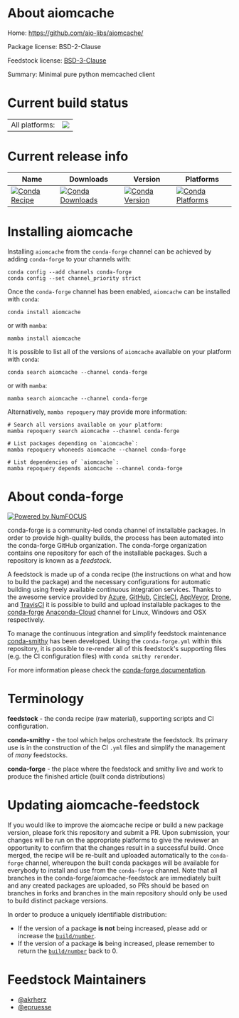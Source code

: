 About aiomcache
===============

Home: https://github.com/aio-libs/aiomcache/

Package license: BSD-2-Clause

Feedstock license: [BSD-3-Clause](https://github.com/conda-forge/aiomcache-feedstock/blob/main/LICENSE.txt)

Summary: Minimal pure python memcached client

Current build status
====================


<table><tr><td>All platforms:</td>
    <td>
      <a href="https://dev.azure.com/conda-forge/feedstock-builds/_build/latest?definitionId=6943&branchName=main">
        <img src="https://dev.azure.com/conda-forge/feedstock-builds/_apis/build/status/aiomcache-feedstock?branchName=main">
      </a>
    </td>
  </tr>
</table>

Current release info
====================

| Name | Downloads | Version | Platforms |
| --- | --- | --- | --- |
| [![Conda Recipe](https://img.shields.io/badge/recipe-aiomcache-green.svg)](https://anaconda.org/conda-forge/aiomcache) | [![Conda Downloads](https://img.shields.io/conda/dn/conda-forge/aiomcache.svg)](https://anaconda.org/conda-forge/aiomcache) | [![Conda Version](https://img.shields.io/conda/vn/conda-forge/aiomcache.svg)](https://anaconda.org/conda-forge/aiomcache) | [![Conda Platforms](https://img.shields.io/conda/pn/conda-forge/aiomcache.svg)](https://anaconda.org/conda-forge/aiomcache) |

Installing aiomcache
====================

Installing `aiomcache` from the `conda-forge` channel can be achieved by adding `conda-forge` to your channels with:

```
conda config --add channels conda-forge
conda config --set channel_priority strict
```

Once the `conda-forge` channel has been enabled, `aiomcache` can be installed with `conda`:

```
conda install aiomcache
```

or with `mamba`:

```
mamba install aiomcache
```

It is possible to list all of the versions of `aiomcache` available on your platform with `conda`:

```
conda search aiomcache --channel conda-forge
```

or with `mamba`:

```
mamba search aiomcache --channel conda-forge
```

Alternatively, `mamba repoquery` may provide more information:

```
# Search all versions available on your platform:
mamba repoquery search aiomcache --channel conda-forge

# List packages depending on `aiomcache`:
mamba repoquery whoneeds aiomcache --channel conda-forge

# List dependencies of `aiomcache`:
mamba repoquery depends aiomcache --channel conda-forge
```


About conda-forge
=================

[![Powered by
NumFOCUS](https://img.shields.io/badge/powered%20by-NumFOCUS-orange.svg?style=flat&colorA=E1523D&colorB=007D8A)](https://numfocus.org)

conda-forge is a community-led conda channel of installable packages.
In order to provide high-quality builds, the process has been automated into the
conda-forge GitHub organization. The conda-forge organization contains one repository
for each of the installable packages. Such a repository is known as a *feedstock*.

A feedstock is made up of a conda recipe (the instructions on what and how to build
the package) and the necessary configurations for automatic building using freely
available continuous integration services. Thanks to the awesome service provided by
[Azure](https://azure.microsoft.com/en-us/services/devops/), [GitHub](https://github.com/),
[CircleCI](https://circleci.com/), [AppVeyor](https://www.appveyor.com/),
[Drone](https://cloud.drone.io/welcome), and [TravisCI](https://travis-ci.com/)
it is possible to build and upload installable packages to the
[conda-forge](https://anaconda.org/conda-forge) [Anaconda-Cloud](https://anaconda.org/)
channel for Linux, Windows and OSX respectively.

To manage the continuous integration and simplify feedstock maintenance
[conda-smithy](https://github.com/conda-forge/conda-smithy) has been developed.
Using the ``conda-forge.yml`` within this repository, it is possible to re-render all of
this feedstock's supporting files (e.g. the CI configuration files) with ``conda smithy rerender``.

For more information please check the [conda-forge documentation](https://conda-forge.org/docs/).

Terminology
===========

**feedstock** - the conda recipe (raw material), supporting scripts and CI configuration.

**conda-smithy** - the tool which helps orchestrate the feedstock.
                   Its primary use is in the construction of the CI ``.yml`` files
                   and simplify the management of *many* feedstocks.

**conda-forge** - the place where the feedstock and smithy live and work to
                  produce the finished article (built conda distributions)


Updating aiomcache-feedstock
============================

If you would like to improve the aiomcache recipe or build a new
package version, please fork this repository and submit a PR. Upon submission,
your changes will be run on the appropriate platforms to give the reviewer an
opportunity to confirm that the changes result in a successful build. Once
merged, the recipe will be re-built and uploaded automatically to the
`conda-forge` channel, whereupon the built conda packages will be available for
everybody to install and use from the `conda-forge` channel.
Note that all branches in the conda-forge/aiomcache-feedstock are
immediately built and any created packages are uploaded, so PRs should be based
on branches in forks and branches in the main repository should only be used to
build distinct package versions.

In order to produce a uniquely identifiable distribution:
 * If the version of a package **is not** being increased, please add or increase
   the [``build/number``](https://docs.conda.io/projects/conda-build/en/latest/resources/define-metadata.html#build-number-and-string).
 * If the version of a package **is** being increased, please remember to return
   the [``build/number``](https://docs.conda.io/projects/conda-build/en/latest/resources/define-metadata.html#build-number-and-string)
   back to 0.

Feedstock Maintainers
=====================

* [@akrherz](https://github.com/akrherz/)
* [@epruesse](https://github.com/epruesse/)

